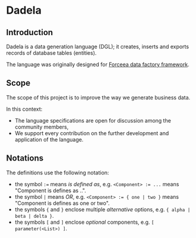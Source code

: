 # Dadela

## Introduction

Dadela is a data generation language (DGL);
it creates, inserts and exports records of database tables (entities).

The language was originally designed for
[Forceea data factory framework](https://github.com/nmitrakis/Forceea).

## Scope

The scope of this project is to improve the way we generate business data.

In this context:
* The language specifications are open for discussion among the community members,
* We support every contribution on the further development and application of the language.

## Notations

The definitions use the following notation:
* the symbol `:=` means _is defined as_, e.g. `<Component> := ...` means "Component is defines as ..".
* the symbol `|` means _OR_, e.g. `<Component> := { one | two }` means "Component is defines as one or two".
* the symbols `{` and `}` enclose multiple _alternative_ options, e.g. `{ alpha | beta | delta }`.
* the symbols `[` and `]` enclose _optional_ components, e.g. `[ parameter(<List>) ]`.